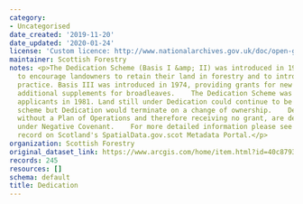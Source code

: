 ```yaml
---
category:
- Uncategorised
date_created: '2019-11-20'
date_updated: '2020-01-24'
license: 'Custom licence: http://www.nationalarchives.gov.uk/doc/open-government-licence/version/3/'
maintainer: Scottish Forestry
notes: <p>The Dedication Scheme (Basis I &amp; II) was introduced in 1947 in order
  to encourage landowners to retain their land in forestry and to introduce good forestry
  practice. Basis III was introduced in 1974, providing grants for new planting and
  additional supplements for broadleaves.    The Dedication Scheme was closed to new
  applicants in 1981. Land still under Dedication could continue to be within the
  scheme but Dedication would terminate on a change of ownership.    Dedication schemes
  without a Plan of Operations and therefore receiving no grant, are deemed to be
  under Negative Covenant.    For more detailed information please see the metadata
  record on Scotland's SpatialData.gov.scot Metadata Portal.</p>
organization: Scottish Forestry
original_dataset_link: https://www.arcgis.com/home/item.html?id=40c8793c3200456bb7ea497dec1c1ccc
records: 245
resources: []
schema: default
title: Dedication
---
```

